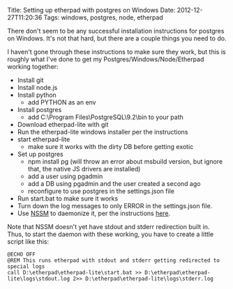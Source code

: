 Title: Setting up etherpad with postgres on Windows
Date: 2012-12-27T11:20:36
Tags: windows, postgres, node, etherpad


There don't seem to be any successful installation instructions for postgres on Windows. It's not that hard, but there are a couple things you need to do. 

I haven't gone through these instructions to make sure they work, but this is roughly what I've done to get my Postgres/Windows/Node/Etherpad working together:

 - Install git
 - Install node.js
 - Install python
     - add PYTHON as an env
 - Install postgres
     - add C:\Program Files\PostgreSQL\9.2\bin to your path
 - Download etherpad-lite with git
 - Run the etherpad-lite windows installer per the instructions
 - start etherpad-lite
     - make sure it works with the dirty DB before getting exotic
 - Set up postgres
     - npm install pg (will throw an error about msbuild version, but ignore that, the native JS drivers are installed)
     - add a user using pgadmin
     - add a DB using pgadmin and the user created a second ago
     - reconfigure to use postgres in the settings.json file
 -  Run start.bat to make sure it works
 - Turn down the log messages to only ERROR in the settings.json file.
 - Use [NSSM][2] to daemonize it, per the instructions [here][1].

Note that NSSM doesn't yet have stdout and stderr redirection built in. Thus, to start the daemon with these working, you have to create a little script like this: 

    @ECHO OFF
    @REM This runs etherpad with stdout and stderr getting redirected to special logs
    call D:\etherpad\etherpad-lite\start.bat >> D:\etherpad\etherpad-lite\logs\stdout.log 2>> D:\etherpad\etherpad-lite\logs\stderr.log


[1]: https://github.com/ether/etherpad-lite/wiki/How-to-deploy-Etherpad-Lite-as-a-service
[2]: http://nssm.cc/